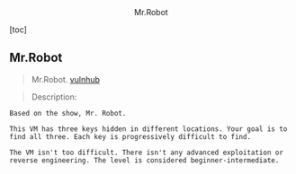 <center>Mr.Robot</center>





[toc]









## Mr.Robot

> Mr.Robot. [vulnhub](https://www.vulnhub.com/entry/mr-robot-1,151/)





> Description: 

```shell
Based on the show, Mr. Robot.

This VM has three keys hidden in different locations. Your goal is to find all three. Each key is progressively difficult to find.

The VM isn't too difficult. There isn't any advanced exploitation or reverse engineering. The level is considered beginner-intermediate.
```





